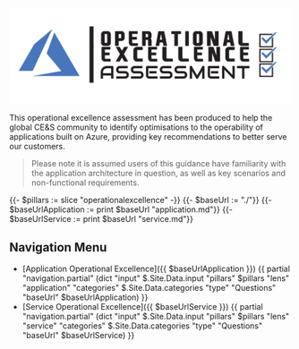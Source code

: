 [![Operational Excellence Assessment](/templates/media/operationalexcellence-icon.png "Operational Excellence Assessment")](#)

This operational excellence assessment has been produced to help the global CE&S community to identify optimisations to the operability of applications built on Azure, providing key recommendations to better serve our customers. 

> Please note it is assumed users of this guidance have familiarity with the application architecture in question, as well as key scenarios and non-functional requirements.

{{- $pillars := slice "operationalexcellence" -}}
{{- $baseUrl := "./"}}
{{- $baseUrlApplication := print $baseUrl "application.md"}}
{{- $baseUrlService := print $baseUrl "service.md"}}


## Navigation Menu

- [Application Operational Excellence]({{ $baseUrlApplication }}) 
{{ partial "navigation.partial" (dict "input" $.Site.Data.input "pillars" $pillars "lens" "application" "categories" $.Site.Data.categories  "type" "Questions" "baseUrl" $baseUrlApplication) }}
- [Service Operational Excellence]({{ $baseUrlService }})
{{ partial "navigation.partial" (dict "input" $.Site.Data.input "pillars" $pillars "lens" "service" "categories" $.Site.Data.categories  "type" "Questions" "baseUrl" $baseUrlService) }}